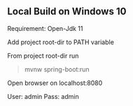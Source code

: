 ## Local Build on Windows 10

Requirement: Open-Jdk 11

Add project root-dir to PATH variable

From project root-dir run 

> mvnw spring-boot:run

Open browser on localhost:8080

User: admin
Pass: admin

